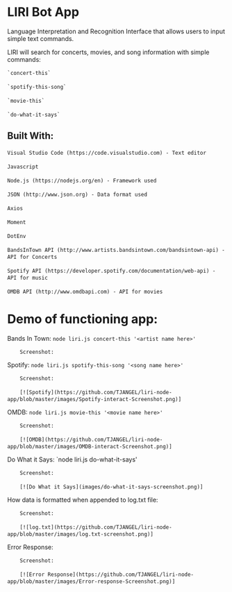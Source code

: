 # LIRI Bot App

Language Interpretation and Recognition Interface that allows users to input simple text commands.

LIRI will search for concerts, movies, and song information with simple commands:

    `concert-this`

    `spotify-this-song`

    `movie-this`

    `do-what-it-says`

## Built With:

    Visual Studio Code (https://code.visualstudio.com) - Text editor
    
    Javascript
    
    Node.js (https://nodejs.org/en) - Framework used
    
    JSON (http://www.json.org) - Data format used
    
    Axios
    
    Moment
    
    DotEnv
    
    BandsInTown API (http://www.artists.bandsintown.com/bandsintown-api) - API for Concerts
    
    Spotify API (https://developer.spotify.com/documentation/web-api) - API for music
    
    OMDB API (http://www.omdbapi.com) - API for movies

# Demo of functioning app:

   Bands In Town: `node liri.js concert-this '<artist name here>'`
   
        Screenshot:

   
   Spotify: `node liri.js spotify-this-song '<song name here>'`

        Screenshot:
        
        [![Spotify](https://github.com/TJANGEL/liri-node-app/blob/master/images/Spotify-interact-Screenshot.png)]
   
   
   OMDB: `node liri.js movie-this '<movie name here>'`

        Screenshot:
        
        [![OMDB](https://github.com/TJANGEL/liri-node-app/blob/master/images/OMDB-interact-Screenshot.png)]

   Do What it Says: `node liri.js do-what-it-says'

        Screenshot:
        
        [![Do What it Says](images/do-what-it-says-screenshot.png)]

   How data is formatted when appended to log.txt file:

        Screenshot:
        
        [![log.txt](https://github.com/TJANGEL/liri-node-app/blob/master/images/log.txt-screenshot.png)]

   Error Response:

        Screenshot:
        
        [![Error Response](https://github.com/TJANGEL/liri-node-app/blob/master/images/Error-response-Screenshot.png)]

   
